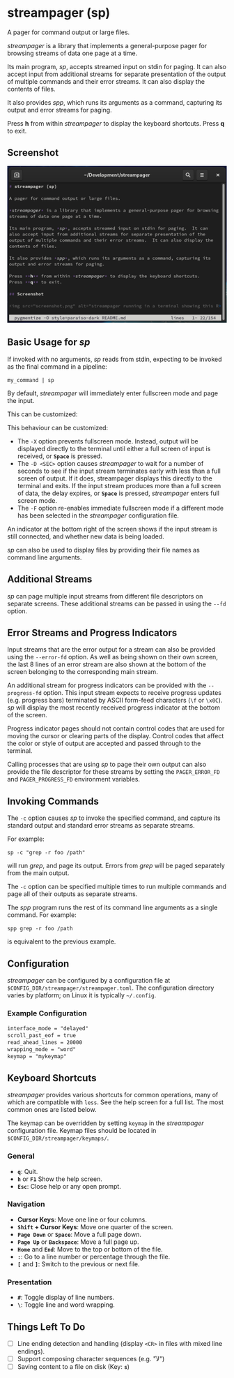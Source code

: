 # streampager (sp)

A pager for command output or large files.

*streampager* is a library that implements a general-purpose pager for browsing
streams of data one page at a time.

Its main program, *sp*, accepts streamed input on stdin for paging.  It can
also accept input from additional streams for separate presentation of the
output of multiple commands and their error streams.  It can also display the
contents of files.

It also provides *spp*, which runs its arguments as a command, capturing its
output and error streams for paging.

Press **h** from within *streampager* to display the keyboard shortcuts.
Press **q** to exit.

## Screenshot

<img src="screenshot.png" alt="streampager running in a terminal showing this README file" width="662px">

## Basic Usage for *sp*

If invoked with no arguments, *sp* reads from stdin, expecting to be invoked as
the final command in a pipeline:

    my_command | sp

By default, *streampager* will immediately enter fullscreen mode and page
the input.

This can be customized:

This behaviour can be customized:

* The `-X` option prevents fullscreen mode.  Instead, output will be displayed
  directly to the terminal until either a full screen of input is received, or
  **`Space`** is pressed.
* The `-D <SEC>` option causes *streampager* to wait for a number of seconds
  to see if the input stream terminates early with less than a full screen of
  output.  If it does, streampager displays this directly to the terminal and
  exits.  If the input stream produces more than a full screen of data, the
  delay expires, or **`Space`** is pressed, *streampager* enters full screen
  mode.
* The `-F` option re-enables immediate fullscreen mode if a different mode has
  been selected in the *streampager* configuration file.

An indicator at the bottom right of the screen shows if the input stream
is still connected, and whether new data is being loaded.

*sp* can also be used to display files by providing their file names as command
line arguments.

## Additional Streams

*sp* can page multiple input streams from different file descriptors
on separate screens.  These additional streams can be passed in using the
`--fd` option.

## Error Streams and Progress Indicators

Input streams that are the error output for a stream can also be provided using
the `--error-fd` option.  As well as being shown on their own screen, the last
8 lines of an error stream are also shown at the bottom of the screen belonging
to the corresponding main stream.

An additional stream for progress indicators can be provided with the
`--progress-fd` option.  This input stream expects to receive progress updates
(e.g. progress bars) terminated by ASCII form-feed characters (`\f` or `\x0C`).
*sp* will display the most recently received progress indicator at the bottom
of the screen.

Progress indicator pages should not contain control codes that are used for
moving the cursor or clearing parts of the display.  Control codes that affect
the color or style of output are accepted and passed through to the terminal.

Calling processes that are using *sp* to page their own output can also provide
the file descriptor for these streams by setting the `PAGER_ERROR_FD` and
`PAGER_PROGRESS_FD` environment variables.

## Invoking Commands

The `-c` option causes *sp* to invoke the specified command, and capture its
standard output and standard error streams as separate streams.

For example:

    sp -c "grep -r foo /path"

will run *grep*, and page its output.  Errors from *grep* will be paged
separately from the main output.

The `-c` option can be specified multiple times to run multiple commands
and page all of their outputs as separate streams.

The *spp* program runs the rest of its command line arguments as a single
command.  For example:

    spp grep -r foo /path

is equivalent to the previous example.

## Configuration

*streampager* can be configured by a configuration file at
`$CONFIG_DIR/streampager/streampager.toml`.  The configuration directory
varies by platform; on Linux it is typically `~/.config`.

### Example Configuration

```
interface_mode = "delayed"
scroll_past_eof = true
read_ahead_lines = 20000
wrapping_mode = "word"
keymap = "mykeymap"
```

## Keyboard Shortcuts

*streampager* provides various shortcuts for common operations, many of which
are compatible with `less`.  See the help screen for a full list.  The most
common ones are listed below.

The keymap can be overridden by setting `keymap` in the *streampager*
configuration file.  Keymap files should be located in
`$CONFIG_DIR/streampager/keymaps/`.

### General

* **`q`**: Quit.
* **`h`** or **`F1`** Show the help screen.
* **`Esc`**: Close help or any open prompt.

### Navigation

* **Cursor Keys**: Move one line or four columns.
* **`Shift` + Cursor Keys**: Move one quarter of the screen.
* **`Page Down`** or **`Space`**: Move a full page down.
* **`Page Up`** or **`Backspace`**: Move a full page up.
* **`Home`** and **`End`**: Move to the top or bottom of the file.
* **`:`**: Go to a line number or percentage through the file.
* **`[`** and **`]`**: Switch to the previous or next file.

### Presentation

* **`#`**: Toggle display of line numbers.
* **`\`**: Toggle line and word wrapping.

## Things Left To Do

* [ ] Line ending detection and handling (display `<CR>` in files with mixed line
  endings).
* [ ] Support composing character sequences (e.g. "لآ")
* [ ] Saving content to a file on disk (Key: **`s`**)
